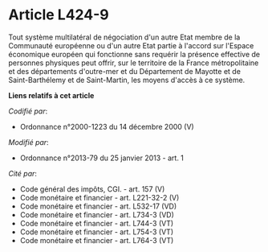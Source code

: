 # Article L424-9

Tout système multilatéral de négociation d'un autre Etat membre de la Communauté européenne ou d'un autre Etat partie à
l'accord sur l'Espace économique européen qui fonctionne sans requérir la présence effective de personnes physiques peut
offrir, sur le territoire de la France métropolitaine et des     départements d'outre-mer et du Département de Mayotte et de
Saint-Barthélemy et de Saint-Martin, les moyens d'accès à ce système.

**Liens relatifs à cet article**

_Codifié par_:

  - Ordonnance n°2000-1223 du 14 décembre 2000 (V)

_Modifié par_:

  - Ordonnance n°2013-79 du 25 janvier 2013 - art. 1

_Cité par_:

  - Code général des impôts, CGI. - art. 157 (V)
  - Code monétaire et financier - art. L221-32-2 (V)
  - Code monétaire et financier - art. L532-17 (VD)
  - Code monétaire et financier - art. L734-3 (VD)
  - Code monétaire et financier - art. L744-3 (VT)
  - Code monétaire et financier - art. L754-3 (VT)
  - Code monétaire et financier - art. L764-3 (VT)
